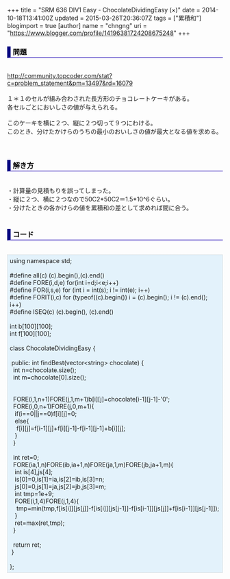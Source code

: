 +++
title = "SRM 636 DIV1 Easy - ChocolateDividingEasy (×)"
date = 2014-10-18T13:41:00Z
updated = 2015-03-26T20:36:07Z
tags = ["累積和"]
blogimport = true 
[author]
	name = "chngng"
	uri = "https://www.blogger.com/profile/14196381724208675248"
+++

<div dir="ltr" style="text-align: left;" trbidi="on"><h3 style="border-bottom: 2px solid slateblue; border-left: 8px solid navy; color: black; padding: 0px 0px 1px 5px;">問題 </h3><br /><a href="http://community.topcoder.com/stat?c=problem_statement&amp;pm=13497&amp;rd=16079" target="_blank">http://community.topcoder.com/stat?c=problem_statement&amp;pm=13497&amp;rd=16079</a><br /><br />１＊１のセルが組み合わされた長方形のチョコレートケーキがある。<br />各セルごとにおいしさの値が与えられる。<br /><br />このケーキを横に２つ、縦に２つ切って９つにわける。<br />このとき、分けたかけらのうちの最小のおいしさの値が最大となる値を求める。<br /><br /><br /><h3 style="border-bottom: 2px solid slateblue; border-left: 8px solid navy; color: black; padding: 0px 0px 1px 5px;">解き方 </h3><br />・計算量の見積もりを誤ってしまった。<br />・縦に２つ、横に２つなので50C2*50C2＝1.5*10^6ぐらい。<br />・分けたときの各かけらの値を累積和の差として求めれば間に合う。<br /><br /><h3 style="border-bottom: 2px solid slateblue; border-left: 8px solid navy; color: black; padding: 0px 0px 1px 5px;">コード </h3><br /><div style="background-color: #e3f2fb; border: 1px dotted #CCCCCC; padding: 5px;">using namespace std;<br /><br />#define all(c) (c).begin(),(c).end()<br />#define FORE(i,d,e) for(int i=d;i&lt;e;i++)<br />#define FOR(i,s,e) for (int i = int(s); i != int(e); i++)<br />#define FORIT(i,c) for (typeof((c).begin()) i = (c).begin(); i != (c).end(); i++)<br />#define ISEQ(c) (c).begin(), (c).end()<br /><br />int b[100][100];<br />int f[100][100];<br /><br />class ChocolateDividingEasy {<br /><br /><span class="Apple-tab-span" style="white-space: pre;"> </span>public: int findBest(vector&lt;string&gt; chocolate) {<br /><span class="Apple-tab-span" style="white-space: pre;">  </span>int n=chocolate.size();<br /><span class="Apple-tab-span" style="white-space: pre;">  </span>int m=chocolate[0].size();<br /><br /><br /><span class="Apple-tab-span" style="white-space: pre;">  </span>FORE(i,1,n+1)FORE(j,1,m+1)b[i][j]=chocolate[i-1][j-1]-'0';<br /><span class="Apple-tab-span" style="white-space: pre;">  </span>FORE(i,0,n+1)FORE(j,0,m+1){<br /><span class="Apple-tab-span" style="white-space: pre;">   </span>if(i==0||j==0)f[i][j]=0;<br /><span class="Apple-tab-span" style="white-space: pre;">   </span>else{<br /><span class="Apple-tab-span" style="white-space: pre;">    </span>f[i][j]=f[i-1][j]+f[i][j-1]-f[i-1][j-1]+b[i][j];<br /><span class="Apple-tab-span" style="white-space: pre;">   </span>}<br /><span class="Apple-tab-span" style="white-space: pre;">  </span>}<br /><br /><span class="Apple-tab-span" style="white-space: pre;">  </span>int ret=0;<br /><span class="Apple-tab-span" style="white-space: pre;">  </span>FORE(ia,1,n)FORE(ib,ia+1,n)FORE(ja,1,m)FORE(jb,ja+1,m){<br /><span class="Apple-tab-span" style="white-space: pre;">   </span>int is[4],js[4];<br /><span class="Apple-tab-span" style="white-space: pre;">   </span>is[0]=0,is[1]=ia,is[2]=ib,is[3]=n;<br /><span class="Apple-tab-span" style="white-space: pre;">   </span>js[0]=0,js[1]=ja,js[2]=jb,js[3]=m;<br /><span class="Apple-tab-span" style="white-space: pre;">   </span>int tmp=1e+9;<br /><span class="Apple-tab-span" style="white-space: pre;">   </span>FORE(i,1,4)FORE(j,1,4){<br /><span class="Apple-tab-span" style="white-space: pre;">    </span>tmp=min(tmp,f[is[i]][js[j]]-f[is[i]][js[j-1]]-f[is[i-1]][js[j]]+f[is[i-1]][js[j-1]]);<br /><span class="Apple-tab-span" style="white-space: pre;">   </span>}<br /><span class="Apple-tab-span" style="white-space: pre;">   </span>ret=max(ret,tmp);<br /><span class="Apple-tab-span" style="white-space: pre;">  </span>}<br /><br /><span class="Apple-tab-span" style="white-space: pre;">  </span>return ret;<br /><span class="Apple-tab-span" style="white-space: pre;"> </span>}<br /><br />};</div></div>

